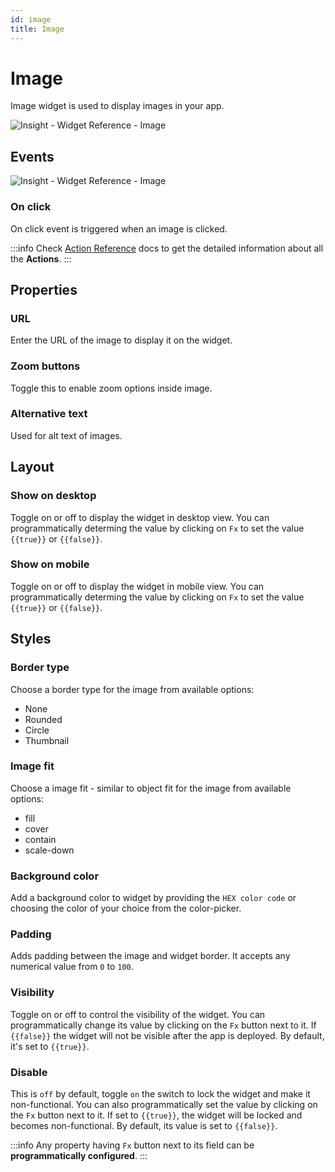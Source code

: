 ```yaml
---
id: image
title: Image
---
```

# Image

Image widget is used to display images in your app. 

<div style={{textAlign: 'center'}}>

![Insight - Widget Reference - Image](/img/widgets/image/image.png)

</div>

## Events

<div style={{textAlign: 'center'}}>

![Insight - Widget Reference - Image](/img/widgets/image/events.png)

</div>

### On click

On click event is triggered when an image is clicked.

:::info
Check [Action Reference](/docs/actions/show-alert) docs to get the detailed information about all the **Actions**.
:::

## Properties

### URL

Enter the URL of the image to display it on the widget.

### Zoom buttons
Toggle this to enable zoom options inside image.

### Alternative text
Used for alt text of images.
## Layout

### Show on desktop

Toggle on or off to display the widget in desktop view. You can programmatically determing the value by clicking on `Fx` to set the value `{{true}}` or `{{false}}`.
### Show on mobile

Toggle on or off to display the widget in mobile view. You can programmatically determing the value by clicking on `Fx` to set the value `{{true}}` or `{{false}}`.

## Styles

### Border type

Choose a border type for the image from available options:
- None
- Rounded
- Circle
- Thumbnail

### Image fit

Choose a image fit - similar to object fit for the image from available options:
- fill
- cover
- contain
- scale-down
### Background color

Add a background color to widget by providing the `HEX color code` or choosing the color of your choice from the color-picker.

### Padding

Adds padding between the image and widget border. It accepts any numerical value from `0` to `100`.

### Visibility

Toggle on or off to control the visibility of the widget. You can programmatically change its value by clicking on the `Fx` button next to it. If `{{false}}` the widget will not be visible after the app is deployed. By default, it's set to `{{true}}`.

### Disable

This is `off` by default, toggle `on` the switch to lock the widget and make it non-functional. You can also programmatically set the value by clicking on the `Fx` button next to it. If set to `{{true}}`, the widget will be locked and becomes non-functional. By default, its value is set to `{{false}}`.

:::info
Any property having `Fx` button next to its field can be **programmatically configured**.
:::
